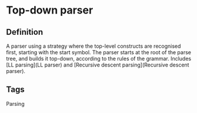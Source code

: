 # Top-down parser

## Definition
A parser using a strategy where the top-level constructs are recognised first, starting with the start symbol. The parser starts at the root of the parse tree, and builds it top-down, according to the rules of the grammar. Includes [LL parsing](LL parser) and [Recursive descent parsing](Recursive descent parser).

## Tags
Parsing


